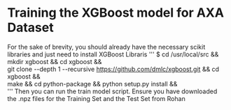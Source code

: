 # **Training the XGBoost model for AXA Dataset**

For the sake of brevity, you should already have the necessary scikit libraries and just need to install XGBoost Libraris
'''
$   cd /usr/local/src && mkdir xgboost && cd xgboost && \
    git clone --depth 1 --recursive https://github.com/dmlc/xgboost.git && cd xgboost && \
    make && cd python-package && python setup.py install && \
'''
Then you can run the train model script. Ensure you have downloaded the .npz files for the Training Set and the Test Set from Rohan
